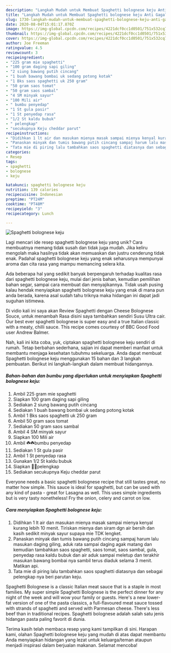 ```yaml
---
description: "Langkah Mudah untuk Membuat Spaghetti bolognese keju Anti Gagal"
title: "Langkah Mudah untuk Membuat Spaghetti bolognese keju Anti Gagal"
slug: 1730-langkah-mudah-untuk-membuat-spaghetti-bolognese-keju-anti-gagal
date: 2020-08-04T15:01:17.870Z
image: https://img-global.cpcdn.com/recipes/4221dcf0cc1d0501/751x532cq70/spaghetti-bolognese-keju-foto-resep-utama.jpg
thumbnail: https://img-global.cpcdn.com/recipes/4221dcf0cc1d0501/751x532cq70/spaghetti-bolognese-keju-foto-resep-utama.jpg
cover: https://img-global.cpcdn.com/recipes/4221dcf0cc1d0501/751x532cq70/spaghetti-bolognese-keju-foto-resep-utama.jpg
author: Joe Freeman
ratingvalue: 4.5
reviewcount: 3
recipeingredient:
- "225 gram mie spaghetti"
- "100 gram daging sapi giling"
- "2 siung bawang putih cincang"
- "1 buah bawang bombai uk sedang potong kotak"
- "1 Bks saos spaghetti uk 250 gram"
- "50 gram saos tomat"
- "50 gram saos sambal"
- "4 SM minyak sayur"
- "100 Mili air"
- " bumbu penyedap"
- "1 St gula pasir"
- "1 St penyedap rasa"
- "1/2 St kaldu bubuk"
- " pelengkap"
- "secukupnya Keju cheddar parut"
recipeinstructions:
- "Didihkan 1 lt air dan masukan mienya masak sampai mienya kenyal kurang lebih 10 menit. Tiriskan mienya dan siram dgn air bersih dan kasih sedikit minyak sayur supaya mie TDK lengket."
- "Panaskan minyak dan tumis bawang putih cincang sampaj harum lalu masukan daging giling, aduk rata sampai daging agak matang dan kemudian tambahkan saos spaghetti, saos tomat, saos sambal, gula, penyedap rasa kaldu bubuk dan air aduk sampai meletup dan terakhir masukan bawang bombai nya sambil terus diaduk selama 3 menit. Matikan api."
- "Tata mie di piring lalu tambahkan saos spaghetti diatasnya dan sebagai pelengkap nya beri parutan keju."
categories:
- Resep
tags:
- spaghetti
- bolognese
- keju

katakunci: spaghetti bolognese keju 
nutrition: 139 calories
recipecuisine: Indonesian
preptime: "PT24M"
cooktime: "PT48M"
recipeyield: "3"
recipecategory: Lunch

---
```



![Spaghetti bolognese keju](https://img-global.cpcdn.com/recipes/4221dcf0cc1d0501/751x532cq70/spaghetti-bolognese-keju-foto-resep-utama.jpg)

Lagi mencari ide resep spaghetti bolognese keju yang unik? Cara membuatnya memang tidak susah dan tidak juga mudah. Jika keliru mengolah maka hasilnya tidak akan memuaskan dan justru cenderung tidak enak. Padahal spaghetti bolognese keju yang enak seharusnya mempunyai aroma dan cita rasa yang mampu memancing selera kita.

Ada beberapa hal yang sedikit banyak berpengaruh terhadap kualitas rasa dari spaghetti bolognese keju, mulai dari jenis bahan, kemudian pemilihan bahan segar, sampai cara membuat dan menyajikannya. Tidak usah pusing kalau hendak menyiapkan spaghetti bolognese keju yang enak di mana pun anda berada, karena asal sudah tahu triknya maka hidangan ini dapat jadi suguhan istimewa.

Di vidio kali ini saya akan Review Spaghetti dengan Cheese Bolognese Souce, untuk menambah Rasa disini saya tambahkan sendiri Susu Ultra cair. Our best ever spaghetti bolognese is super easy and a true Italian classic with a meaty, chilli sauce. This recipe comes courtesy of BBC Good Food user Andrew Balmer.


Nah, kali ini kita coba, yuk, ciptakan spaghetti bolognese keju sendiri di rumah. Tetap berbahan sederhana, sajian ini dapat memberi manfaat untuk membantu menjaga kesehatan tubuhmu sekeluarga. Anda dapat membuat Spaghetti bolognese keju menggunakan 15 bahan dan 3 langkah pembuatan. Berikut ini langkah-langkah dalam membuat hidangannya.

<!--inarticleads1-->

##### Bahan-bahan dan bumbu yang diperlukan untuk menyiapkan Spaghetti bolognese keju:

1. Ambil 225 gram mie spaghetti
1. Siapkan 100 gram daging sapi giling
1. Sediakan 2 siung bawang putih cincang
1. Sediakan 1 buah bawang bombai uk sedang potong kotak
1. Ambil 1 Bks saos spaghetti uk 250 gram
1. Ambil 50 gram saos tomat
1. Sediakan 50 gram saos sambal
1. Ambil 4 SM minyak sayur
1. Siapkan 100 Mili air
1. Ambil  ☘️☘️bumbu penyedap
1. Sediakan 1 St gula pasir
1. Ambil 1 St penyedap rasa
1. Gunakan 1/2 St kaldu bubuk
1. Siapkan  🌺🌺pelengkap
1. Sediakan secukupnya Keju cheddar parut


Everyone needs a basic spaghetti bolognese recipe that still tastes great, no matter how simple. This sauce is ideal for spaghetti, but can be used with any kind of pasta - great for Lasagna as well. This uses simple ingredients but is very tasty nonetheless! Fry the onion, celery and carrot on low. 

<!--inarticleads2-->

##### Cara menyiapkan Spaghetti bolognese keju:

1. Didihkan 1 lt air dan masukan mienya masak sampai mienya kenyal kurang lebih 10 menit. Tiriskan mienya dan siram dgn air bersih dan kasih sedikit minyak sayur supaya mie TDK lengket.
1. Panaskan minyak dan tumis bawang putih cincang sampaj harum lalu masukan daging giling, aduk rata sampai daging agak matang dan kemudian tambahkan saos spaghetti, saos tomat, saos sambal, gula, penyedap rasa kaldu bubuk dan air aduk sampai meletup dan terakhir masukan bawang bombai nya sambil terus diaduk selama 3 menit. Matikan api.
1. Tata mie di piring lalu tambahkan saos spaghetti diatasnya dan sebagai pelengkap nya beri parutan keju.


Spaghetti Bolognese is a classic Italian meat sauce that is a staple in most families. My super simple Spaghetti Bolognese is the perfect dinner for any night of the week and will wow your family or guests. Here&#39;s a new lower-fat version of one of the pasta classics, a full-flavoured meat sauce tossed with strands of spaghetti and served with Parmesan cheese. There&#39;s less beef than in traditional recipes. Spaghetti bolognese adalah salah satu jenis hidangan pasta paling favorit di dunia. 

Terima kasih telah membaca resep yang kami tampilkan di sini. Harapan kami, olahan Spaghetti bolognese keju yang mudah di atas dapat membantu Anda menyiapkan hidangan yang lezat untuk keluarga/teman ataupun menjadi inspirasi dalam berjualan makanan. Selamat mencoba!
